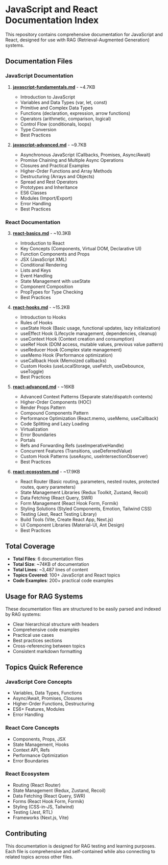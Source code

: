 # JavaScript and React Documentation Index

This repository contains comprehensive documentation for JavaScript and React, designed for use with RAG (Retrieval-Augmented Generation) systems.

## Documentation Files

### JavaScript Documentation

1. **[javascript-fundamentals.md](./javascript-fundamentals.md)** - ~4.7KB
   - Introduction to JavaScript
   - Variables and Data Types (var, let, const)
   - Primitive and Complex Data Types
   - Functions (declaration, expression, arrow functions)
   - Operators (arithmetic, comparison, logical)
   - Control Flow (conditionals, loops)
   - Type Conversion
   - Best Practices

2. **[javascript-advanced.md](./javascript-advanced.md)** - ~9.7KB
   - Asynchronous JavaScript (Callbacks, Promises, Async/Await)
   - Promise Chaining and Multiple Async Operations
   - Closures and Practical Examples
   - Higher-Order Functions and Array Methods
   - Destructuring (Arrays and Objects)
   - Spread and Rest Operators
   - Prototypes and Inheritance
   - ES6 Classes
   - Modules (Import/Export)
   - Error Handling
   - Best Practices

### React Documentation

3. **[react-basics.md](./react-basics.md)** - ~10.3KB
   - Introduction to React
   - Key Concepts (Components, Virtual DOM, Declarative UI)
   - Function Components and Props
   - JSX (JavaScript XML)
   - Conditional Rendering
   - Lists and Keys
   - Event Handling
   - State Management with useState
   - Component Composition
   - PropTypes for Type Checking
   - Best Practices

4. **[react-hooks.md](./react-hooks.md)** - ~15.2KB
   - Introduction to Hooks
   - Rules of Hooks
   - useState Hook (Basic usage, functional updates, lazy initialization)
   - useEffect Hook (Lifecycle management, dependencies, cleanup)
   - useContext Hook (Context creation and consumption)
   - useRef Hook (DOM access, mutable values, previous value pattern)
   - useReducer Hook (Complex state management)
   - useMemo Hook (Performance optimization)
   - useCallback Hook (Memoized callbacks)
   - Custom Hooks (useLocalStorage, useFetch, useDebounce, useToggle)
   - Best Practices

5. **[react-advanced.md](./react-advanced.md)** - ~16KB
   - Advanced Context Patterns (Separate state/dispatch contexts)
   - Higher-Order Components (HOC)
   - Render Props Pattern
   - Compound Components Pattern
   - Performance Optimization (React.memo, useMemo, useCallback)
   - Code Splitting and Lazy Loading
   - Virtualization
   - Error Boundaries
   - Portals
   - Refs and Forwarding Refs (useImperativeHandle)
   - Concurrent Features (Transitions, useDeferredValue)
   - Custom Hook Patterns (useAsync, useIntersectionObserver)
   - Best Practices

6. **[react-ecosystem.md](./react-ecosystem.md)** - ~17.9KB
   - React Router (Basic routing, parameters, nested routes, protected routes, query parameters)
   - State Management Libraries (Redux Toolkit, Zustand, Recoil)
   - Data Fetching (React Query, SWR)
   - Form Management (React Hook Form, Formik)
   - Styling Solutions (Styled Components, Emotion, Tailwind CSS)
   - Testing (Jest, React Testing Library)
   - Build Tools (Vite, Create React App, Next.js)
   - UI Component Libraries (Material-UI, Ant Design)
   - Best Practices

## Total Coverage

- **Total Files**: 6 documentation files
- **Total Size**: ~74KB of documentation
- **Total Lines**: ~3,487 lines of content
- **Topics Covered**: 100+ JavaScript and React topics
- **Code Examples**: 200+ practical code examples

## Usage for RAG Systems

These documentation files are structured to be easily parsed and indexed by RAG systems:

- Clear hierarchical structure with headers
- Comprehensive code examples
- Practical use cases
- Best practices sections
- Cross-referencing between topics
- Consistent markdown formatting

## Topics Quick Reference

### JavaScript Core Concepts
- Variables, Data Types, Functions
- Async/Await, Promises, Closures
- Higher-Order Functions, Destructuring
- ES6+ Features, Modules
- Error Handling

### React Core Concepts
- Components, Props, JSX
- State Management, Hooks
- Context API, Refs
- Performance Optimization
- Error Boundaries

### React Ecosystem
- Routing (React Router)
- State Management (Redux, Zustand, Recoil)
- Data Fetching (React Query, SWR)
- Forms (React Hook Form, Formik)
- Styling (CSS-in-JS, Tailwind)
- Testing (Jest, RTL)
- Frameworks (Next.js, Vite)

## Contributing

This documentation is designed for RAG testing and learning purposes. Each file is comprehensive and self-contained while also connecting to related topics across other files.

